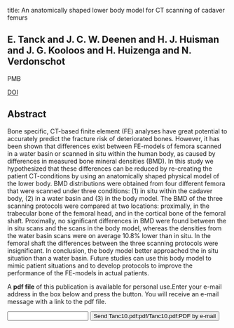 title: An anatomically shaped lower body model for CT scanning of cadaver femurs

## E. Tanck and J. C. W. Deenen and H. J. Huisman and J. G. Kooloos and H. Huizenga and N. Verdonschot
PMB

<a href="https://doi.org/10.1088/0031-9155/55/2/N03">DOI</a>

## Abstract
Bone specific, CT-based finite element (FE) analyses have great potential to accurately predict the fracture risk of deteriorated bones. However, it has been shown that differences exist between FE-models of femora scanned in a water basin or scanned in situ within the human body, as caused by differences in measured bone mineral densities (BMD). In this study we hypothesized that these differences can be reduced by re-creating the patient CT-conditions by using an anatomically shaped physical model of the lower body. BMD distributions were obtained from four different femora that were scanned under three conditions: (1) in situ within the cadaver body, (2) in a water basin and (3) in the body model. The BMD of the three scanning protocols were compared at two locations: proximally, in the trabecular bone of the femoral head, and in the cortical bone of the femoral shaft. Proximally, no significant differences in BMD were found between the in situ scans and the scans in the body model, whereas the densities from the water basin scans were on average 10.8% lower than in situ. In the femoral shaft the differences between the three scanning protocols were insignificant. In conclusion, the body model better approached the in situ situation than a water basin. Future studies can use this body model to mimic patient situations and to develop protocols to improve the performance of the FE-models in actual patients.

A <b>pdf file</b> of this publication is available for personal use.Enter your e-mail address in the box below and press the button. You will receive an e-mail message with a link to the pdf file.
<form action="sender.php">  <input type="text" name="email">  <input type="submit" value="Send Tanc10.pdf:pdf/Tanc10.pdf:PDF by e-mail"></form>